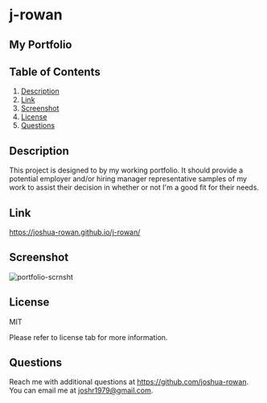 # j-rowan
## My Portfolio

## Table of Contents
1. [Description](#Description)
2. [Link](#Link)
3. [Screenshot](#Screenshot)
4. [License](#License)
5. [Questions](#Questions)

## Description

This project is designed to by my working portfolio. It should provide a potential employer and/or hiring manager representative samples of my work to assist their decision in whether or not I'm a good fit for their needs.

## Link
https://joshua-rowan.github.io/j-rowan/

## Screenshot
![portfolio-scrnsht](https://github.com/joshua-rowan/j-rowan/assets/127271690/5614e64b-4823-43ce-8a4e-4450e43d2f5c)


## License
MIT

Please refer to license tab for more information.

## Questions

Reach me with additional questions at <https://github.com/joshua-rowan>. 
You can email me at <joshr1979@gmail.com>.
